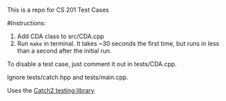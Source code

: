 This is a repo for CS 201 Test Cases

#Instructions:
1. Add CDA class to src/CDA.cpp
2. Run `make` in terminal. It takes ~30 seconds the first time, but runs in less than a second after the initial run.

To disable a test case, just comment it out in tests/CDA.cpp. 

Ignore tests/catch.hpp and tests/main.cpp.

Uses the [Catch2 testing library](https://github.com/catchorg/Catch2)
